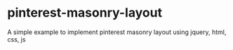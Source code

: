 # pinterest-masonry-layout
A simple example to implement pinterest masonry layout using jquery, html, css, js
